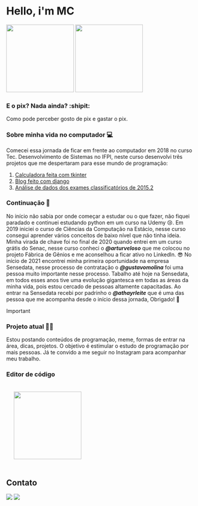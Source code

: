 # Hello, i'm MC
<div>
<img loading="lazy" height="180em" src="https://github-readme-stats.vercel.app/api/top-langs/?username=mauricioDosantos&layout=compact&langs_count=7&theme=dark"/>
<img loading="lazy" height="180em" src="https://github-readme-stats.vercel.app/api?username=mauricioDosantos&show_icons=true&theme=dark&include_all_commits=true&count_private=true"/>
</div>

### E o pix? Nada ainda? :shipit:

Como pode perceber gosto de pix e gastar o pix.

### Sobre minha vida no computador 💻
Comecei essa jornada de ficar em frente ao computador em 2018 no curso Tec. Desenvolvimento de Sistemas no IFPI, neste curso desenvolvi três projetos que me despertaram para esse mundo de programação:
1. [Calculadora feita com tkinter](https://github.com/mauricioDosantos/Calculadora-em-python)
2. [Blog feito com django](https://github.com/mauricioDosantos/my-first-blog)
3. [Análise de dados dos exames classificatórios de 2015.2](https://colab.research.google.com/drive/1JOR-AIxM9ytC2HFu_J_Ebtxskrb_Lt6o?usp=sharing)

### Continuação 💫
No início não sabia por onde começar a estudar ou o que fazer, não fiquei paradado e continuei estudando python em um curso na Udemy 😢. Em 2019 iniciei o curso de Ciências da Computação na Estácio, nesse curso consegui aprender vários conceitos de baixo nível que não tinha ideia. Minha virada de chave foi no final de 2020 quando entrei em um curso grátis do Senac, nesse curso conheci o ***@arturveloso*** que me colocou no projeto Fábrica de Gênios e me aconselhou a ficar ativo no LinkedIn. 😎 No início de 2021 encontrei minha primeira oportunidade na empresa Sensedata, nesse processo de contratação o ***@gustavomolina*** foi uma pessoa muito importante nesse processo. Tabalho até hoje na Sensedata, em todos esses anos tive uma evolução gigantesca em todas as áreas da minha vida, pois estou cercado de pessoas altamente capacitadas. Ao entrar na Sensedata recebi por padrinho o ***@athayrleite*** que é uma das pessoa que me acompanha desde o início dessa jornada, Obrigado! 🤘

> [!IMPORTANT]
> ### Projeto atual 🧑‍💻
> Estou postando conteúdos de programação, meme, formas de entrar na área, dicas, projetos. O objetivo é estimular o estudo de programação por mais pessoas. Já te convido a me seguir no Instagram para acompanhar meu trabalho.

### Editor de código
<img src="https://cdn.jsdelivr.net/gh/devicons/devicon@latest/icons/vim/vim-original.svg" height="180em" style="margin: 20px;"/>   

## Contato

<div>
<a href="https://www.instagram.com/mauriciocosta.dev/" target="_blank"><img loading="lazy" src="https://img.shields.io/badge/-Instagram-%23E4405F?style=for-the-badge&logo=instagram&logoColor=white" target="_blank"></a>
<a href="https://www.linkedin.com/in/mauricio-santos-costa/" target="_blank"><img loading="lazy" src="https://img.shields.io/badge/-LinkedIn-%230077B5?style=for-the-badge&logo=linkedin&logoColor=white" target="_blank"></a>
</div>

